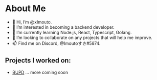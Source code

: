 # About Me
- 👋 Hi, I’m @xImouto.
- 👀 I’m interested in becoming a backend developer.
- 🌱 I’m currently learning Node.js, React, Typescript, Golang.
- 💞️ I’m looking to collaborate on any projects that will help me improve.
- 📫 Find me on Discord, @Imoutoすき#5674.

## Projects I worked on:
- [BUPD](https://github.com/Devorein/BUPD)
... more coming soon
<!---
xImouto/xImouto is a ✨ special ✨ repository because its `README.md` (this file) appears on your GitHub profile.
You can click the Preview link to take a look at your changes.
--->
